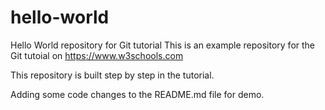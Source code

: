 # hello-world
Hello World repository for Git tutorial
This is an example repository for the Git tutoial on https://www.w3schools.com

This repository is built step by step in the tutorial.

Adding some code changes to the README.md file for demo.
